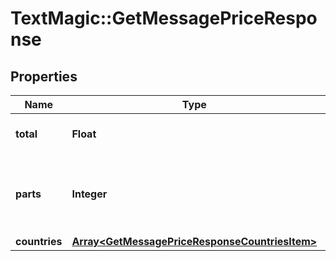 # TextMagic::GetMessagePriceResponse

## Properties
Name | Type | Description | Notes
------------ | ------------- | ------------- | -------------
**total** | **Float** | Total price of the mesasge. | 
**parts** | **Integer** | Message parts (multiples of 160 characters) count. | 
**countries** | [**Array&lt;GetMessagePriceResponseCountriesItem&gt;**](GetMessagePriceResponseCountriesItem.md) |  | 


